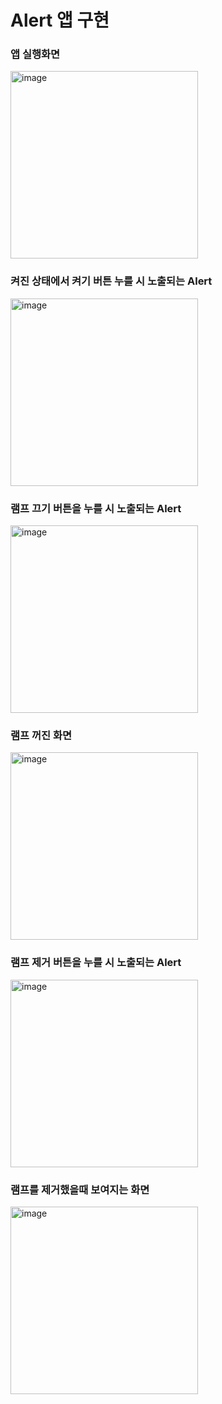 # Alert 앱 구현
### 앱 실행화면
<img width="300" alt="image" src="https://user-images.githubusercontent.com/45344633/77295525-76a78c00-6d29-11ea-9f28-d13cf6e2d48d.png">

### 켜진 상태에서 켜기 버튼 누를 시 노출되는 Alert
<img width="300" alt="image" src="https://user-images.githubusercontent.com/45344633/77295685-c1290880-6d29-11ea-92b2-4eebdafda2c0.png">

### 램프 끄기 버튼을 누를 시 노출되는 Alert
<img width="300" alt="image" src="https://user-images.githubusercontent.com/45344633/77295737-d3a34200-6d29-11ea-899c-e066ca078f0b.png">

### 램프 꺼진 화면
<img width="300" alt="image" src="https://user-images.githubusercontent.com/45344633/77295793-e61d7b80-6d29-11ea-87cd-cc8af2a3b940.png">

### 램프 제거 버튼을 누를 시 노출되는 Alert
<img width="300" alt="image" src="https://user-images.githubusercontent.com/45344633/77295859-fdf4ff80-6d29-11ea-8b18-dad002ab5d41.png">

### 램프를 제거했을때 보여지는 화면
<img width="300" alt="image" src="https://user-images.githubusercontent.com/45344633/77295933-1c5afb00-6d2a-11ea-9364-fc641e5027d3.png">
